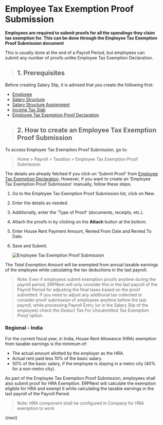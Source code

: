 <!-- add-breadcrumbs -->
# Employee Tax Exemption Proof Submission

**Employees are required to submit proofs for all the spendings they claim tax exemption for. This can be done through the Employee Tax Exemption Proof Submission document**

 This is usually done at the end of a Payroll Period, but employees can submit any number of proofs unlike Employee Tax Exemption Declaration.

> ## 1. Prerequisites
Before creating Salary Slip, it is advised that you create the following first:

* [Employee](/docs/user/manual/en/human-resources/employee)
* [Salary Structure](/docs/user/manual/en/payroll/salary-structure)
* [Salary Structure Assignment](/docs/user/manual/en/payroll/salary-structure-assignment)
* [Income Tax Slab](/docs/user/manual/en/payroll/income-tax-slab)
* [Employee Tax Exemption Proof Declaration](/docs/user/manual/en/payroll/employee-tax-exemption-declaration)

> ## 2. How to create an Employee Tax Exemption Proof Submission

To access Employee Tax Exemption Proof Submission, go to:

> Home > Payroll > Taxation > Employee Tax Exemption Proof Submission

The details are already fetched if you click on 'Submit Proof' from [Employee Tax Exemption Declaration](/docs/user/manual/en/payroll/employee-tax-exemption-declaration). However, if you want to create an 'Employee Tax Exemption Proof Submission' manually, follow these steps.

1. Go to the Employee Tax Exemption Proof Submission list, click on New.
1. Enter the details as needed.
1. Additionally, enter the 'Type of Proof' (documents, receipts, etc.).
1. Attach the proofs in by clicking on the **Attach** button at the bottom.
1. Enter House Rent Payment Amount, Rented From Date and Rented To Date.
1. Save and Submit.

    <img class="screenshot" alt="Employee Tax Exemption Proof Submission" src="{{docs_base_url}}/assets/img/payroll/employee-tax-exemption-proof-submission.png">


The _Total Exemption Amount_ will be exempted from annual taxable earnings of the employee while calculating the tax deductions in the last payroll.

> Note: Even if employees submit exemption proofs anytime during the payroll period, ERPNext will only consider this in the last payroll of the Payroll Period for adjusting the final taxes based on the proof submitted. If you need to adjust any additional tax collected or consider proof submission of employees anytime before the last payroll, while processing Payroll Entry (or in the Salary Slip of the employee) check the _Deduct Tax For Unsubmitted Tax Exemption Proof_ option.

### Regional - India
For the current fiscal year, in India, House Rent Allowance (HRA) exemption from taxable earnings is the minimum of:

* The actual amount allotted by the employer as the HRA.
* Actual rent paid less 10% of the basic salary.
* 50% of the basic salary, if the employee is staying in a metro city (40% for a non-metro city).

As part of the Employee Tax Exemption Proof Submission, employees shall also submit proof for HRA Exemption. ERPNext will calculate the exemption eligible for HRA and exempt it while calculating the taxable earnings in the last payroll of the Payroll Period.

> Note: HRA component shall be configured in Company for HRA exemption to work

{next}
